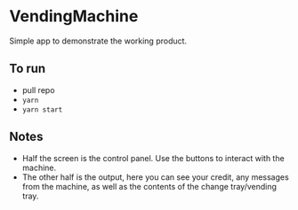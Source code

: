 # VendingMachine

Simple app to demonstrate the working product.

## To run

-   pull repo
-   `yarn`
-   `yarn start`

## Notes

-   Half the screen is the control panel. Use the buttons to interact with the machine.
-   The other half is the output, here you can see your credit, any messages from the machine, as well as the contents of the change tray/vending tray.
